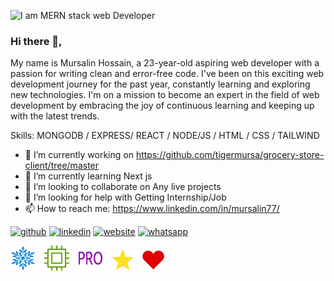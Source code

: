 ![I am MERN stack web Developer](https://media.licdn.com/dms/image/D4E16AQGS3G299W7d8A/profile-displaybackgroundimage-shrink_350_1400/0/1685376630481?e=1695254400&v=beta&t=5fT7hGx3SbPMmuqeUvOl3HT7iKd3yK_uECTHqiDGzDg)
### Hi there 👋,


My name is Mursalin Hossain, a 23-year-old aspiring web developer with a passion for writing clean and error-free code. I've been on this exciting web development journey for the past year, constantly learning and exploring new technologies. I'm on a mission to become an expert in the field of web development by embracing the joy of continuous learning and keeping up with the latest trends.

Skills: MONGODB / EXPRESS/  REACT / NODE/JS / HTML / CSS / TAILWIND 

- 🔭 I’m currently working on https://github.com/tigermursa/grocery-store-client/tree/master 
- 🌱 I’m currently learning Next js 
- 👯 I’m looking to collaborate on Any live projects 
- 🤔 I’m looking for help with Getting Internship/Job 
- 📫 How to reach me: https://www.linkedin.com/in/mursalin77/ 


[<img src='https://cdn.jsdelivr.net/npm/simple-icons@3.0.1/icons/github.svg' alt='github' height='40'>](https://github.com/https://github.com/tigermursa)  [<img src='https://cdn.jsdelivr.net/npm/simple-icons@3.0.1/icons/linkedin.svg' alt='linkedin' height='40'>](https://www.linkedin.com/in/https://www.linkedin.com/in/mursalin77//)  [<img src='https://cdn.jsdelivr.net/npm/simple-icons@3.0.1/icons/icloud.svg' alt='website' height='40'>](https://mursalin-reactcv.web.app/)  [<img src='https://cdn.jsdelivr.net/npm/simple-icons@3.0.1/icons/whatsapp.svg' alt='whatsapp' height='40'>](+8801782868063)  

<a href='https://archiveprogram.github.com/'><img src='https://raw.githubusercontent.com/acervenky/animated-github-badges/master/assets/acbadge.gif' width='40' height='40'></a> <a href='https://docs.github.com/en/developers'><img src='https://raw.githubusercontent.com/acervenky/animated-github-badges/master/assets/devbadge.gif' width='40' height='40'></a> <a href='https://github.com/pricing'><img src='https://raw.githubusercontent.com/acervenky/animated-github-badges/master/assets/pro.gif' width='40' height='40'></a> <a href='https://stars.github.com/'><img src='https://raw.githubusercontent.com/acervenky/animated-github-badges/master/assets/starbadge.gif' width='35' height='35'></a> <a href='https://docs.github.com/en/github/supporting-the-open-source-community-with-github-sponsors'><img src='https://raw.githubusercontent.com/acervenky/animated-github-badges/master/assets/sponsorbadge.gif' width='35' height='35'></a> 

